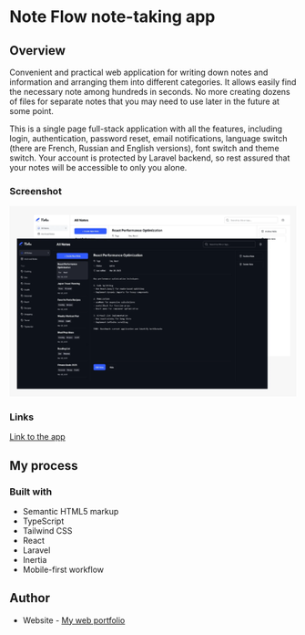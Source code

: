 # Note Flow note-taking app

## Overview

Convenient and practical web application for writing down notes and information and arranging them into different categories. It allows easily find the necessary note among hundreds in seconds. No more creating dozens of files for separate notes that you may need to use later in the future at some point. 

This is a single page full-stack application with all the features, including login, authentication, password reset, email notifications, language switch (there are French, Russian and English versions), font switch and theme switch. Your account is protected by Laravel backend, so rest assured that your notes will be accessible to only you alone.

### Screenshot

![Website Screenshot](public/images/desktop.webp)

### Links

[Link to the app](https://noteflow.online/)

## My process

### Built with

- Semantic HTML5 markup
- TypeScript
- Tailwind CSS
- React
- Laravel
- Inertia
- Mobile-first workflow

## Author

- Website - [My web portfolio](https://bespokewebsites.pro/)
